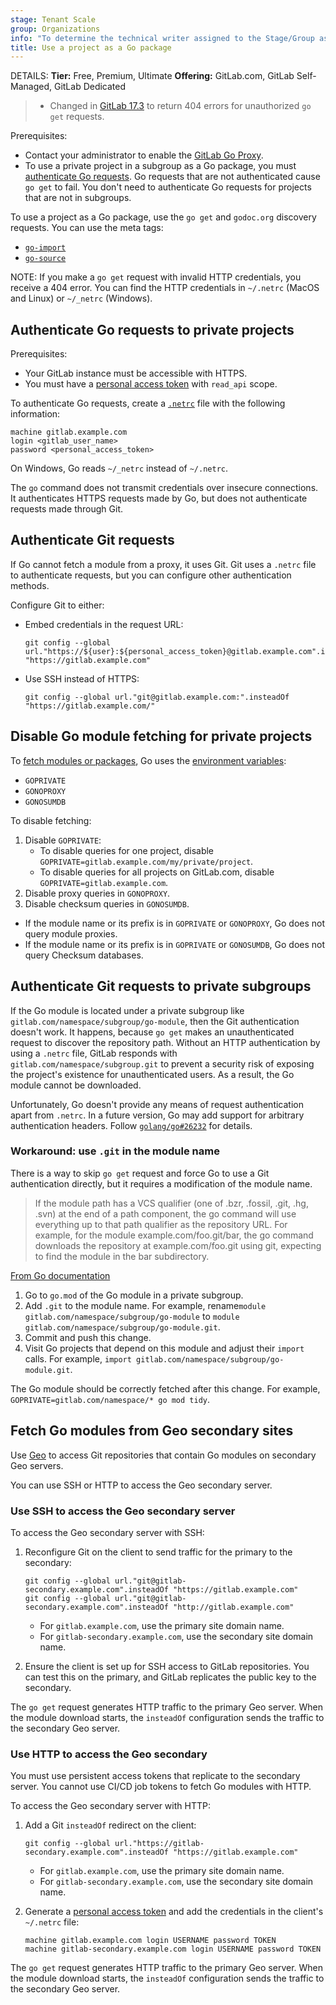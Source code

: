 ```yaml
---
stage: Tenant Scale
group: Organizations
info: "To determine the technical writer assigned to the Stage/Group associated with this page, see https://handbook.gitlab.com/handbook/product/ux/technical-writing/#assignments"
title: Use a project as a Go package
---
```


DETAILS:
**Tier:** Free, Premium, Ultimate
**Offering:** GitLab.com, GitLab Self-Managed, GitLab Dedicated

> - Changed in [GitLab 17.3](https://gitlab.com/gitlab-org/gitlab/-/merge_requests/161162) to return 404 errors for unauthorized `go get` requests.

Prerequisites:

- Contact your administrator to enable the [GitLab Go Proxy](../packages/go_proxy/index.md).
- To use a private project in a subgroup as a Go package, you must [authenticate Go requests](#authenticate-go-requests-to-private-projects). Go requests that are not authenticated cause
  `go get` to fail. You don't need to authenticate Go requests for projects that are not in subgroups.

To use a project as a Go package, use the `go get` and `godoc.org` discovery requests. You can use the meta tags:

- [`go-import`](https://pkg.go.dev/cmd/go#hdr-Remote_import_paths)
- [`go-source`](https://github.com/golang/gddo/wiki/Source-Code-Links)

NOTE:
If you make a `go get` request with invalid HTTP credentials, you receive a 404 error.
You can find the HTTP credentials in `~/.netrc` (MacOS and Linux) or `~/_netrc` (Windows).

## Authenticate Go requests to private projects

Prerequisites:

- Your GitLab instance must be accessible with HTTPS.
- You must have a [personal access token](../profile/personal_access_tokens.md) with `read_api` scope.

To authenticate Go requests, create a [`.netrc`](https://everything.curl.dev/usingcurl/netrc.html) file with the following information:

```plaintext
machine gitlab.example.com
login <gitlab_user_name>
password <personal_access_token>
```

On Windows, Go reads `~/_netrc` instead of `~/.netrc`.

The `go` command does not transmit credentials over insecure connections. It authenticates
HTTPS requests made by Go, but does not authenticate requests made
through Git.

## Authenticate Git requests

If Go cannot fetch a module from a proxy, it uses Git. Git uses a `.netrc` file to authenticate requests, but you can
configure other authentication methods.

Configure Git to either:

- Embed credentials in the request URL:

  ```shell
  git config --global url."https://${user}:${personal_access_token}@gitlab.example.com".insteadOf "https://gitlab.example.com"
  ```

- Use SSH instead of HTTPS:

  ```shell
  git config --global url."git@gitlab.example.com:".insteadOf "https://gitlab.example.com/"
  ```

## Disable Go module fetching for private projects

To [fetch modules or packages](../../development/go_guide/dependencies.md#fetching), Go uses
the [environment variables](../../development/go_guide/dependencies.md#proxies):

- `GOPRIVATE`
- `GONOPROXY`
- `GONOSUMDB`

To disable fetching:

1. Disable `GOPRIVATE`:
   - To disable queries for one project, disable `GOPRIVATE=gitlab.example.com/my/private/project`.
   - To disable queries for all projects on GitLab.com, disable `GOPRIVATE=gitlab.example.com`.
1. Disable proxy queries in `GONOPROXY`.
1. Disable checksum queries in `GONOSUMDB`.

- If the module name or its prefix is in `GOPRIVATE` or `GONOPROXY`, Go does not query module
  proxies.
- If the module name or its prefix is in `GOPRIVATE` or `GONOSUMDB`, Go does not query
  Checksum databases.

## Authenticate Git requests to private subgroups

If the Go module is located under a private subgroup like
`gitlab.com/namespace/subgroup/go-module`, then the Git authentication doesn't work.
It happens, because `go get` makes an unauthenticated request to discover
the repository path.
Without an HTTP authentication by using a `.netrc` file, GitLab responds with
`gitlab.com/namespace/subgroup.git` to prevent a security risk of exposing
the project's existence for unauthenticated users.
As a result, the Go module cannot be downloaded.

Unfortunately, Go doesn't provide any means of request authentication apart
from `.netrc`. In a future version, Go may add support for arbitrary
authentication headers.
Follow [`golang/go#26232`](https://github.com/golang/go/issues/26232) for details.

### Workaround: use `.git` in the module name

There is a way to skip `go get` request and force Go to use a Git authentication
directly, but it requires a modification of the module name.

<!-- markdownlint-disable proper-names -->

> If the module path has a VCS qualifier (one of .bzr, .fossil, .git, .hg, .svn)
> at the end of a path component, the go command will use everything up to that
> path qualifier as the repository URL. For example, for the module
> example.com/foo.git/bar, the go command downloads the repository
> at example.com/foo.git using git, expecting to find the module
> in the bar subdirectory.

<!-- markdownlint-enable proper-names -->

[From Go documentation](https://go.dev/ref/mod#vcs-find)

1. Go to `go.mod` of the Go module in a private subgroup.
1. Add `.git` to the module name.
   For example, rename`module gitlab.com/namespace/subgroup/go-module` to `module gitlab.com/namespace/subgroup/go-module.git`.
1. Commit and push this change.
1. Visit Go projects that depend on this module and adjust their `import` calls.
   For example, `import gitlab.com/namespace/subgroup/go-module.git`.

The Go module should be correctly fetched after this change.
For example, `GOPRIVATE=gitlab.com/namespace/* go mod tidy`.

## Fetch Go modules from Geo secondary sites

Use [Geo](../../administration/geo/_index.md) to access Git repositories that contain Go modules
on secondary Geo servers.

You can use SSH or HTTP to access the Geo secondary server.

### Use SSH to access the Geo secondary server

To access the Geo secondary server with SSH:

1. Reconfigure Git on the client to send traffic for the primary to the secondary:

   ```shell
   git config --global url."git@gitlab-secondary.example.com".insteadOf "https://gitlab.example.com"
   git config --global url."git@gitlab-secondary.example.com".insteadOf "http://gitlab.example.com"
   ```

   - For `gitlab.example.com`, use the primary site domain name.
   - For `gitlab-secondary.example.com`, use the secondary site domain name.

1. Ensure the client is set up for SSH access to GitLab repositories. You can test this on the primary,
   and GitLab replicates the public key to the secondary.

The `go get` request generates HTTP traffic to the primary Geo server. When the module
download starts, the `insteadOf` configuration sends the traffic to the secondary Geo server.

### Use HTTP to access the Geo secondary

You must use persistent access tokens that replicate to the secondary server. You cannot use
CI/CD job tokens to fetch Go modules with HTTP.

To access the Geo secondary server with HTTP:

1. Add a Git `insteadOf` redirect on the client:

   ```shell
   git config --global url."https://gitlab-secondary.example.com".insteadOf "https://gitlab.example.com"
   ```

   - For `gitlab.example.com`, use the primary site domain name.
   - For `gitlab-secondary.example.com`, use the secondary site domain name.

1. Generate a [personal access token](../profile/personal_access_tokens.md) and
   add the credentials in the client's `~/.netrc` file:

   ```shell
   machine gitlab.example.com login USERNAME password TOKEN
   machine gitlab-secondary.example.com login USERNAME password TOKEN
   ```

The `go get` request generates HTTP traffic to the primary Geo server. When the module
download starts, the `insteadOf` configuration sends the traffic to the secondary Geo server.
